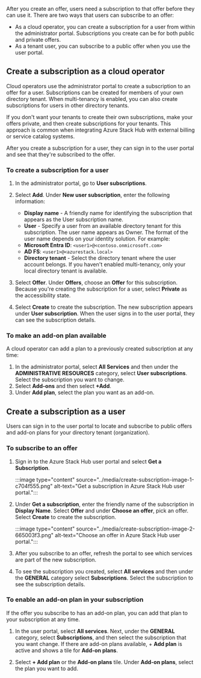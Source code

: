 After you create an offer, users need a subscription to that offer before they can use it. There are two ways that users can subscribe to an offer:

 -  As a cloud operator, you can create a subscription for a user from within the administrator portal. Subscriptions you create can be for both public and private offers.
 -  As a tenant user, you can subscribe to a public offer when you use the user portal.

## Create a subscription as a cloud operator

Cloud operators use the administrator portal to create a subscription to an offer for a user. Subscriptions can be created for members of your own directory tenant. When multi-tenancy is enabled, you can also create subscriptions for users in other directory tenants.

If you don't want your tenants to create their own subscriptions, make your offers private, and then create subscriptions for your tenants. This approach is common when integrating Azure Stack Hub with external billing or service catalog systems.

After you create a subscription for a user, they can sign in to the user portal and see that they're subscribed to the offer.

### To create a subscription for a user

1.  In the administrator portal, go to **User subscriptions**.
2.  Select **Add**. Under **New user subscription**, enter the following information:
    
     -  **Display name** \- A friendly name for identifying the subscription that appears as the User subscription name.
     -  **User** \- Specify a user from an available directory tenant for this subscription. The user name appears as Owner. The format of the user name depends on your identity solution. For example:
     -  **Microsoft Entra ID**: `<user1>@<contoso.onmicrosoft.com>`
     -  **AD FS**: `<user1>@<azurestack.local>`
     -  **Directory tenant** \- Select the directory tenant where the user account belongs. If you haven't enabled multi-tenancy, only your local directory tenant is available.

3.  Select **Offer**. Under **Offers**, choose an **Offer** for this subscription. Because you're creating the subscription for a user, select **Private** as the accessibility state.
4.  Select **Create** to create the subscription. The new subscription appears under **User subscription**. When the user signs in to the user portal, they can see the subscription details.

### To make an add-on plan available

A cloud operator can add a plan to a previously created subscription at any time:

1.  In the administrator portal, select **All Services** and then under the **ADMINISTRATIVE RESOURCES** category, select **User subscriptions**. Select the subscription you want to change.
2.  Select **Add-ons** and then select **+Add**.
3.  Under **Add plan**, select the plan you want as an add-on.

## Create a subscription as a user

Users can sign in to the user portal to locate and subscribe to public offers and add-on plans for your directory tenant (organization).

### To subscribe to an offer

1.  Sign in to the Azure Stack Hub user portal and select **Get a Subscription**.
    
    :::image type="content" source="../media/create-subscription-image-1-c704f555.png" alt-text="Get a subscription in Azure Stack Hub user portal.":::
    

2.  Under **Get a subscription**, enter the friendly name of the subscription in **Display Name**. Select **Offer** and under **Choose an offer**, pick an offer. Select **Create** to create the subscription.
    
    :::image type="content" source="../media/create-subscription-image-2-665003f3.png" alt-text="Choose an offer in Azure Stack Hub user portal.":::
    

3.  After you subscribe to an offer, refresh the portal to see which services are part of the new subscription.
4.  To see the subscription you created, select **All services** and then under the **GENERAL** category select **Subscriptions**. Select the subscription to see the subscription details.

### To enable an add-on plan in your subscription

If the offer you subscribe to has an add-on plan, you can add that plan to your subscription at any time.

1.  In the user portal, select **All services**. Next, under the **GENERAL** category, select **Subscriptions**, and then select the subscription that you want change. If there are add-on plans available, + **Add plan** is active and shows a tile for **Add-on plans**.

2.  Select **+ Add plan** or the **Add-on plans** tile. Under **Add-on plans**, select the plan you want to add.
